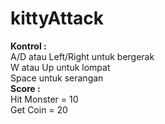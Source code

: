# kittyAttack
<b> Kontrol : </b><br>
A/D atau Left/Right untuk bergerak <br>
W atau Up untuk lompat  
Space untuk serangan         
<b> Score : </b><br>
Hit Monster = 10 <br>
Get Coin = 20 <br>        
